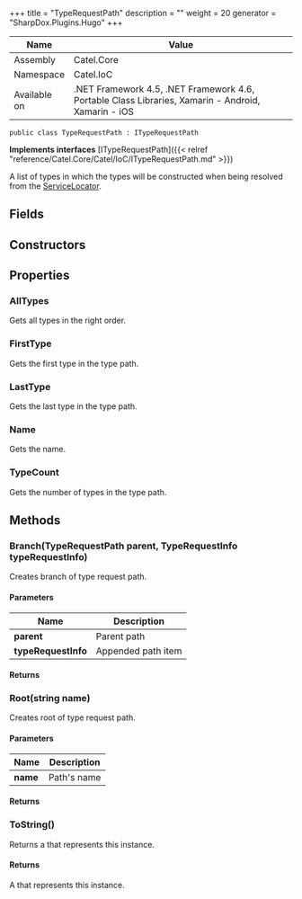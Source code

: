 

+++
title = "TypeRequestPath" 
description = ""
weight = 20
generator = "SharpDox.Plugins.Hugo"
+++

Name|Value
---|---
Assembly|Catel.Core
Namespace|Catel.IoC
Available on|.NET Framework 4.5, .NET Framework 4.6, Portable Class Libraries, Xamarin - Android, Xamarin - iOS

```
public class TypeRequestPath : ITypeRequestPath
```

**Implements interfaces**
[ITypeRequestPath]({{&lt; relref "reference/Catel.Core/Catel/IoC/ITypeRequestPath.md" &gt;}})

A list of types in which the types will be constructed when being resolved from the [ServiceLocator](#).

## Fields

## Constructors

## Properties

### AllTypes

Gets all types in the right order.

### FirstType

Gets the first type in the type path.

### LastType

Gets the last type in the type path.

### Name

Gets the name.

### TypeCount

Gets the number of types in the type path.

## Methods

### Branch(TypeRequestPath parent, TypeRequestInfo typeRequestInfo)

Creates branch of type request path.

#### Parameters

Name|Description
---|---
**parent**|Parent path
**typeRequestInfo**|Appended path item

#### Returns

### Root(string name)

Creates root of type request path.

#### Parameters

Name|Description
---|---
**name**|Path's name

#### Returns

### ToString()

Returns a that represents this instance.

#### Returns

A that represents this instance.

